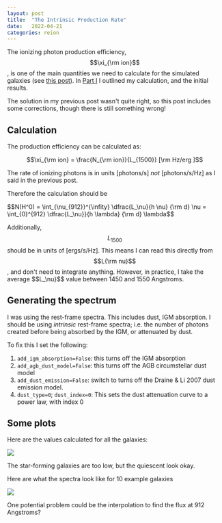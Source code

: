 ```yaml
---
layout: post
title:  "The Intrinsic Production Rate"
date:   2022-04-21
categories: reion
---
```



The ionizing photon production efficiency, $$\xi_{\rm ion}$$, is one of the main quantities we need to calculate for the simulated galaxies (see <a href="https://ndrakos.github.io/blog/reion/Reionization_Modelling/">this post</a>). In <a href=
"https://ndrakos.github.io/blog/reion/The_intrinsic_production_rate/">Part I</a> I outlined my calculation, and the initial results.

The solution in my previous post wasn't quite right, so this post includes some corrections, though there is still something wrong!

## Calculation

The production efficiency can be calculated as:

$$\xi_{\rm ion} = \frac{N_{\rm ion}}{L_{1500}} [\rm Hz/erg ]$$

The rate of ionizing photons is in units [photons/s] *not* [photons/s/Hz] as I said in the previous post.

Therefore the calculation should be

$$N(H^0) = \int_{\nu_{912}}^{\infity} \dfrac{L_\nu}{h \nu}  {\rm d} \nu = \int_{0}^{912} \dfrac{L_\nu}}{h \lambda} {\rm d} \lambda$$


Additionally, $$L_{1500}$$ should be in units of [ergs/s/Hz]. This means I can read this directly from $$L{\rm nu}$$, and don't need to integrate anything. However, in practice, I take the average $$L_\nu}$$ value between 1450 and 1550 Angstroms.


## Generating the spectrum

I was using the rest-frame spectra. This includes dust, IGM absorption. I should be using *intrinsic* rest-frame spectra; i.e. the number of photons created before being absorbed by the IGM, or attenuated by dust.

To fix this I set the following:

1. <code>add_igm_absorption=False</code>: this turns off the IGM absorption
2. <code>add_agb_dust_model=False</code>: this turns off the AGB circumstellar dust model
3. <code>add_dust_emission=False</code>: switch to turns off the Draine & Li 2007 dust emission model.
4. <code>dust_type=0</code>; <code>dust_index=0</code>: This sets the dust attenuation curve to a power law, with index 0


## Some plots

Here are the values calculated for all the galaxies:

<img src="{{ site.baseurl }}/assets/plots/20220421_xi_ion_scatter.png">

The star-forming galaxies are too low, but the quiescent look okay.

Here are what the spectra look like for 10 example galaxies

<img src="{{ site.baseurl }}/assets/plots/20220421_xi_ion_scatter.png">

One potential problem could be the interpolation to find the flux at 912 Angstroms?
